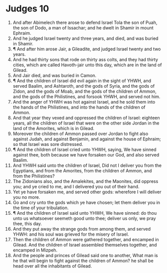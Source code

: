 ﻿# Judges 10
1. And after Abimelech there arose to defend Israel Tola the son of Puah, the son of Dodo, a man of Issachar; and he dwelt in Shamir in mount Ephraim. 
2. And he judged Israel twenty and three years, and died, and was buried in Shamir. 
3. ¶ And after him arose Jair, a Gileadite, and judged Israel twenty and two years. 
4. And he had thirty sons that rode on thirty ass colts, and they had thirty cities, which are called Havoth-jair unto this day, which are in the land of Gilead. 
5. And Jair died, and was buried in Camon. 
6. ¶ And the children of Israel did evil again in the sight of YHWH, and served Baalim, and Ashtaroth, and the gods of Syria, and the gods of Zidon, and the gods of Moab, and the gods of the children of Ammon, and the gods of the Philistines, and forsook YHWH, and served not him. 
7. And the anger of YHWH was hot against Israel, and he sold them into the hands of the Philistines, and into the hands of the children of Ammon. 
8. And that year they vexed and oppressed the children of Israel: eighteen years, all the children of Israel that were on the other side Jordan in the land of the Amorites, which is in Gilead. 
9. Moreover the children of Ammon passed over Jordan to fight also against Judah, and against Benjamin, and against the house of Ephraim; so that Israel was sore distressed. 
10. ¶ And the children of Israel cried unto YHWH, saying, We have sinned against thee, both because we have forsaken our God, and also served Baalim. 
11. And YHWH said unto the children of Israel, Did not I deliver you from the Egyptians, and from the Amorites, from the children of Ammon, and from the Philistines? 
12. The Zidonians also, and the Amalekites, and the Maonites, did oppress you; and ye cried to me, and I delivered you out of their hand. 
13. Yet ye have forsaken me, and served other gods: wherefore I will deliver you no more. 
14. Go and cry unto the gods which ye have chosen; let them deliver you in the time of your tribulation. 
15. ¶ And the children of Israel said unto YHWH, We have sinned: do thou unto us whatsoever seemeth good unto thee; deliver us only, we pray thee, this day. 
16. And they put away the strange gods from among them, and served YHWH: and his soul was grieved for the misery of Israel. 
17. Then the children of Ammon were gathered together, and encamped in Gilead. And the children of Israel assembled themselves together, and encamped in Mizpeh. 
18. And the people and princes of Gilead said one to another, What man is he that will begin to fight against the children of Ammon? he shall be head over all the inhabitants of Gilead. 
